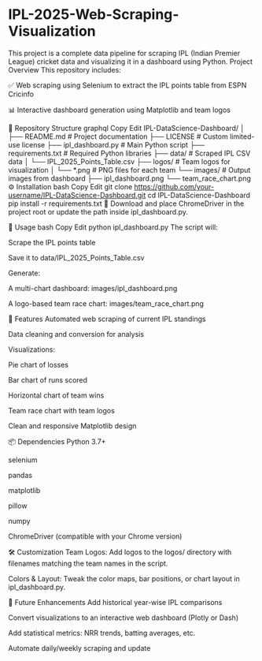 # IPL-2025-Web-Scraping-Visualization
This project is a complete data pipeline for scraping IPL (Indian Premier League) cricket data and visualizing it in a dashboard using Python.
Project Overview
This repository includes:

✅ Web scraping using Selenium to extract the IPL points table from ESPN Cricinfo

📊 Interactive dashboard generation using Matplotlib and team logos

📁 Repository Structure
graphql
Copy
Edit
IPL-DataScience-Dashboard/
│
├── README.md                   # Project documentation
├── LICENSE                     # Custom limited-use license
├── ipl_dashboard.py            # Main Python script
├── requirements.txt            # Required Python libraries
├── data/                       # Scraped IPL CSV data
│   └── IPL_2025_Points_Table.csv
├── logos/                      # Team logos for visualization
│   └── *.png                   # PNG files for each team
└── images/                     # Output images from dashboard
    ├── ipl_dashboard.png
    └── team_race_chart.png
⚙️ Installation
bash
Copy
Edit
git clone https://github.com/your-username/IPL-DataScience-Dashboard.git
cd IPL-DataScience-Dashboard
pip install -r requirements.txt
📎 Download and place ChromeDriver in the project root or update the path inside ipl_dashboard.py.

🚀 Usage
bash
Copy
Edit
python ipl_dashboard.py
The script will:

Scrape the IPL points table

Save it to data/IPL_2025_Points_Table.csv

Generate:

A multi-chart dashboard: images/ipl_dashboard.png

A logo-based team race chart: images/team_race_chart.png

🎯 Features
Automated web scraping of current IPL standings

Data cleaning and conversion for analysis

Visualizations:

Pie chart of losses

Bar chart of runs scored

Horizontal chart of team wins

Team race chart with team logos

Clean and responsive Matplotlib design

📦 Dependencies
Python 3.7+

selenium

pandas

matplotlib

pillow

numpy

ChromeDriver (compatible with your Chrome version)

🛠️ Customization
Team Logos: Add logos to the logos/ directory with filenames matching the team names in the script.

Colors & Layout: Tweak the color maps, bar positions, or chart layout in ipl_dashboard.py.

🌟 Future Enhancements
Add historical year-wise IPL comparisons

Convert visualizations to an interactive web dashboard (Plotly or Dash)

Add statistical metrics: NRR trends, batting averages, etc.

Automate daily/weekly scraping and update
